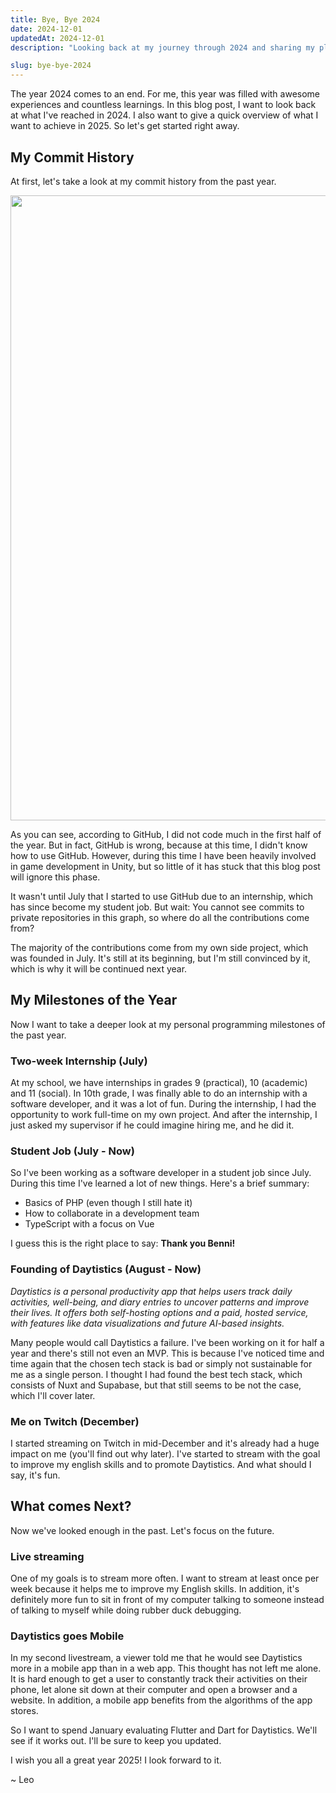 ```yaml
---
title: Bye, Bye 2024
date: 2024-12-01
updatedAt: 2024-12-01
description: "Looking back at my journey through 2024 and sharing my plans for the upcoming year."

slug: bye-bye-2024
---
```


The year 2024 comes to an end. For me, this year was filled with awesome experiences and countless learnings. In this blog post, I want to look back at what I've reached in 2024. I also want to give a quick overview of what I want to achieve in 2025. So let's get started right away.

## My Commit History

At first, let's take a look at my commit history from the past year.

<img src="/media/blog/bye-bye-2024/commit-history.png" width="1000px" />

As you can see, according to GitHub, I did not code much in the first half of the year. But in fact, GitHub is wrong, because at this time, I didn't know how to use GitHub. However, during this time I have been heavily involved in game development in Unity, but so little of it has stuck that this blog post will ignore this phase.

It wasn't until July that I started to use GitHub due to an internship, which has since become my student job. But wait: You cannot see commits to private repositories in this graph, so where do all the contributions come from?

The majority of the contributions come from my own side project, which was founded in July. It's still at its beginning, but I'm still convinced by it, which is why it will be continued next year.

## My Milestones of the Year

Now I want to take a deeper look at my personal programming milestones of the past year.

### Two-week Internship (July)

At my school, we have internships in grades 9 (practical), 10 (academic) and 11 (social). In 10th grade, I was finally able to do an internship with a software developer, and it was a lot of fun. During the internship, I had the opportunity to work full-time on my own project. And after the internship, I just asked my supervisor if he could imagine hiring me, and he did it.

### Student Job (July - Now)

So I've been working as a software developer in a student job since July. During this time I've learned a lot of new things. Here's a brief summary:

- Basics of PHP (even though I still hate it)
- How to collaborate in a development team
- TypeScript with a focus on Vue

I guess this is the right place to say: **Thank you Benni!**

### Founding of Daytistics (August - Now)

_Daytistics is a personal productivity app that helps users track daily activities, well-being, and diary entries to uncover patterns and improve their lives. It offers both self-hosting options and a paid, hosted service, with features like data visualizations and future AI-based insights._

Many people would call Daytistics a failure. I've been working on it for half a year and there's still not even an MVP. This is because I've noticed time and time again that the chosen tech stack is bad or simply not sustainable for me as a single person. I thought I had found the best tech stack, which consists of Nuxt and Supabase, but that still seems to be not the case, which I'll cover later.

### Me on Twitch (December)

I started streaming on Twitch in mid-December and it's already had a huge impact on me (you'll find out why later). I've started to stream with the goal to improve my english skills and to promote Daytistics. And what should I say, it's fun.

## What comes Next?

Now we've looked enough in the past. Let's focus on the future.

### Live streaming

One of my goals is to stream more often. I want to stream at least once per week because it helps me to improve my English skills. In addition, it's definitely more fun to sit in front of my computer talking to someone instead of talking to myself while doing rubber duck debugging.

### Daytistics goes Mobile

In my second livestream, a viewer told me that he would see Daytistics more in a mobile app than in a web app. This thought has not left me alone. It is hard enough to get a user to constantly track their activities on their phone, let alone sit down at their computer and open a browser and a website. In addition, a mobile app benefits from the algorithms of the app stores.

So I want to spend January evaluating Flutter and Dart for Daytistics. We'll see if it works out. I'll be sure to keep you updated.
<br />

I wish you all a great year 2025! I look forward to it.

~ Leo
